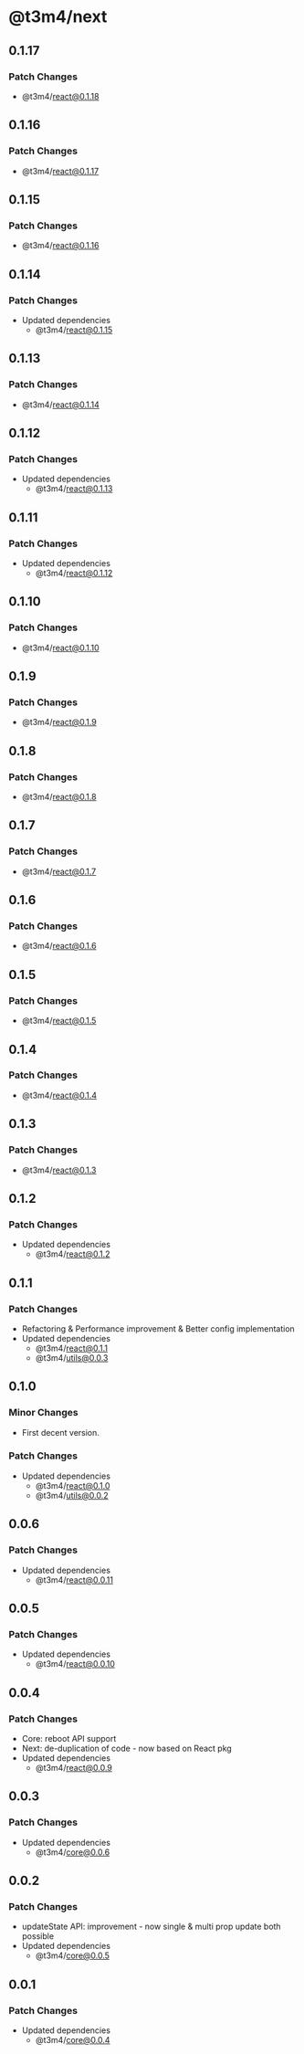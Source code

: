# @t3m4/next

## 0.1.17

### Patch Changes

- @t3m4/react@0.1.18

## 0.1.16

### Patch Changes

- @t3m4/react@0.1.17

## 0.1.15

### Patch Changes

- @t3m4/react@0.1.16

## 0.1.14

### Patch Changes

- Updated dependencies
  - @t3m4/react@0.1.15

## 0.1.13

### Patch Changes

- @t3m4/react@0.1.14

## 0.1.12

### Patch Changes

- Updated dependencies
  - @t3m4/react@0.1.13

## 0.1.11

### Patch Changes

- Updated dependencies
  - @t3m4/react@0.1.12

## 0.1.10

### Patch Changes

- @t3m4/react@0.1.10

## 0.1.9

### Patch Changes

- @t3m4/react@0.1.9

## 0.1.8

### Patch Changes

- @t3m4/react@0.1.8

## 0.1.7

### Patch Changes

- @t3m4/react@0.1.7

## 0.1.6

### Patch Changes

- @t3m4/react@0.1.6

## 0.1.5

### Patch Changes

- @t3m4/react@0.1.5

## 0.1.4

### Patch Changes

- @t3m4/react@0.1.4

## 0.1.3

### Patch Changes

- @t3m4/react@0.1.3

## 0.1.2

### Patch Changes

- Updated dependencies
  - @t3m4/react@0.1.2

## 0.1.1

### Patch Changes

- Refactoring & Performance improvement & Better config implementation
- Updated dependencies
  - @t3m4/react@0.1.1
  - @t3m4/utils@0.0.3

## 0.1.0

### Minor Changes

- First decent version.

### Patch Changes

- Updated dependencies
  - @t3m4/react@0.1.0
  - @t3m4/utils@0.0.2

## 0.0.6

### Patch Changes

- Updated dependencies
  - @t3m4/react@0.0.11

## 0.0.5

### Patch Changes

- Updated dependencies
  - @t3m4/react@0.0.10

## 0.0.4

### Patch Changes

- Core: reboot API support
- Next: de-duplication of code - now based on React pkg
- Updated dependencies
  - @t3m4/react@0.0.9

## 0.0.3

### Patch Changes

- Updated dependencies
  - @t3m4/core@0.0.6

## 0.0.2

### Patch Changes

- updateState API: improvement - now single & multi prop update both possible
- Updated dependencies
  - @t3m4/core@0.0.5

## 0.0.1

### Patch Changes

- Updated dependencies
  - @t3m4/core@0.0.4
